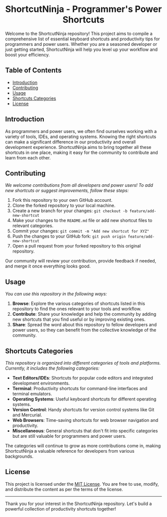 <a name="readme-top"></a>
<div align="center">

   #    ShortcutNinja - Programmer's Power Shortcuts
</div>
Welcome to the ShortcutNinja repository! This project aims to compile a comprehensive list of essential keyboard shortcuts and productivity tips for programmers and power users. Whether you are a seasoned developer or just getting started, ShortcutNinja will help you level up your workflow and boost your efficiency.

## Table of Contents

- [Introduction](#introduction)
- [Contributing](#contributing)
- [Usage](#usage)
- [Shortcuts Categories](#shortcuts-categories)
- [License](#license)

## Introduction

As programmers and power users, we often find ourselves working with a variety of tools, IDEs, and operating systems. Knowing the right shortcuts can make a significant difference in our productivity and overall development experience. ShortcutNinja aims to bring together all these shortcuts in one place, making it easy for the community to contribute and learn from each other.

## Contributing

_We welcome contributions from all developers and power users! To add new shortcuts or suggest improvements, follow these steps:_

1. Fork this repository to your own GitHub account.
2. Clone the forked repository to your local machine.
3. Create a new branch for your changes: `git checkout -b feature/add-new-shortcut`
4. Make your changes to the `README.md` file or add new shortcut files to relevant categories.
5. Commit your changes: `git commit -m "Add new shortcut for XYZ"`
6. Push the changes to your GitHub fork: `git push origin feature/add-new-shortcut`
7. Open a pull request from your forked repository to this original repository.

Our community will review your contribution, provide feedback if needed, and merge it once everything looks good.

## Usage

_You can use this repository in the following ways:_

1. **Browse**: Explore the various categories of shortcuts listed in this repository to find the ones relevant to your tools and workflow.
2. **Contribute**: Share your knowledge and help the community by adding new shortcuts that you find useful or by improving existing ones.
3. **Share**: Spread the word about this repository to fellow developers and power users, so they can benefit from the collective knowledge of the community.

## Shortcuts Categories

_This repository is organized into different categories of tools and platforms. Currently, it includes the following categories:_

- **Text Editors/IDEs**: Shortcuts for popular code editors and integrated development environments.
- **Terminal**: Productivity shortcuts for command-line interfaces and terminal emulators.
- **Operating Systems**: Useful keyboard shortcuts for different operating systems.
- **Version Control**: Handy shortcuts for version control systems like Git and Mercurial.
- **Web Browsers**: Time-saving shortcuts for web browser navigation and productivity.
- **Miscellaneous**: General shortcuts that don't fit into specific categories but are still valuable for programmers and power users.

The categories will continue to grow as more contributions come in, making ShortcutNinja a valuable reference for developers from various backgrounds.

## License

This project is licensed under the [MIT License](LICENSE). You are free to use, modify, and distribute the content as per the terms of the license.

---

Thank you for your interest in the ShortcutNinja repository. Let's build a powerful collection of productivity shortcuts together!
